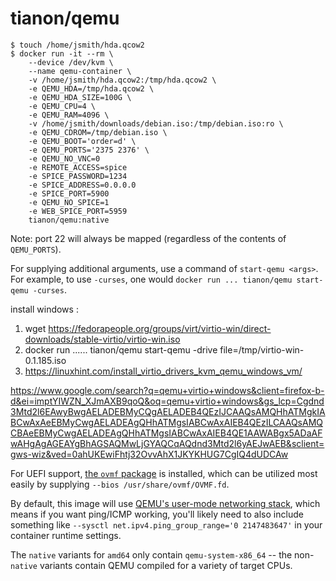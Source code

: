 # tianon/qemu

```console
$ touch /home/jsmith/hda.qcow2
$ docker run -it --rm \
	--device /dev/kvm \
	--name qemu-container \
	-v /home/jsmith/hda.qcow2:/tmp/hda.qcow2 \
	-e QEMU_HDA=/tmp/hda.qcow2 \
	-e QEMU_HDA_SIZE=100G \
	-e QEMU_CPU=4 \
	-e QEMU_RAM=4096 \
	-v /home/jsmith/downloads/debian.iso:/tmp/debian.iso:ro \
	-e QEMU_CDROM=/tmp/debian.iso \
	-e QEMU_BOOT='order=d' \
	-e QEMU_PORTS='2375 2376' \
    -e QEMU_NO_VNC=0
    -e REMOTE_ACCESS=spice
    -e SPICE_PASSWORD=1234
    -e SPICE_ADDRESS=0.0.0.0
    -e SPICE_PORT=5900
    -e QEMU_NO_SPICE=1
    -e WEB_SPICE_PORT=5959
	tianon/qemu:native
```

Note: port 22 will always be mapped (regardless of the contents of `QEMU_PORTS`).

For supplying additional arguments, use a command of `start-qemu <args>`. For example, to use `-curses`, one would `docker run ... tianon/qemu start-qemu -curses`.

install windows :

1. wget https://fedorapeople.org/groups/virt/virtio-win/direct-downloads/stable-virtio/virtio-win.iso
2. docker run   ...... tianon/qemu start-qemu -drive file=/tmp/virtio-win-0.1.185.iso
3. https://linuxhint.com/install_virtio_drivers_kvm_qemu_windows_vm/ 

https://www.google.com/search?q=qemu+virtio+windows&client=firefox-b-d&ei=imptYIWZN_XJmAXB9qoQ&oq=qemu+virtio+windows&gs_lcp=Cgdnd3Mtd2l6EAwyBwgAELADEBMyCQgAELADEB4QEzIJCAAQsAMQHhATMgkIABCwAxAeEBMyCwgAELADEAgQHhATMgsIABCwAxAIEB4QEzILCAAQsAMQCBAeEBMyCwgAELADEAgQHhATMgsIABCwAxAIEB4QE1AAWABgx5ADaAFwAHgAgAGEAYgBhAGSAQMwLjGYAQCqAQdnd3Mtd2l6yAEJwAEB&sclient=gws-wiz&ved=0ahUKEwiFhtj32OvvAhX1JKYKHUG7CgIQ4dUDCAw



For UEFI support, [the `ovmf` package](https://packages.debian.org/sid/ovmf) is installed, which can be utilized most easily by supplying `--bios /usr/share/ovmf/OVMF.fd`.

By default, this image will use [QEMU's user-mode networking stack](https://wiki.qemu.org/Documentation/Networking#User_Networking_.28SLIRP.29), which means if you want ping/ICMP working, you'll likely need to also include something like `--sysctl net.ipv4.ping_group_range='0 2147483647'` in your container runtime settings.

The `native` variants for `amd64` only contain `qemu-system-x86_64` -- the non-`native` variants contain QEMU compiled for a variety of target CPUs.